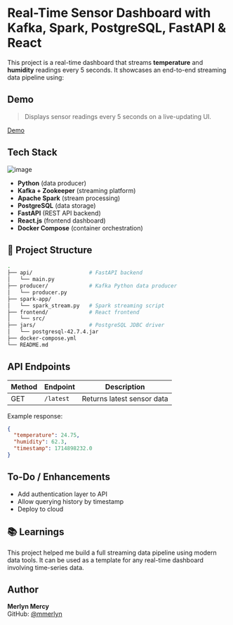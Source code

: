 
# Real-Time Sensor Dashboard with Kafka, Spark, PostgreSQL, FastAPI & React

This project is a real-time dashboard that streams **temperature** and **humidity** readings every 5 seconds. It showcases an end-to-end streaming data pipeline using:

## Demo

> Displays sensor readings every 5 seconds on a live-updating UI.

[Demo](https://drive.google.com/file/d/10sotn4D0T8xfHV6UxCW88erpHJdvhuak/view?usp=sharing) 

## Tech Stack
![image](https://github.com/user-attachments/assets/34a16592-5401-49a6-9e28-6d209d0f7631)

- **Python** (data producer)
- **Kafka + Zookeeper** (streaming platform)
- **Apache Spark** (stream processing)
- **PostgreSQL** (data storage)
- **FastAPI** (REST API backend)
- **React.js** (frontend dashboard)
- **Docker Compose** (container orchestration)

## 📁 Project Structure

```bash
.
├── api/                  # FastAPI backend
│   └── main.py
├── producer/             # Kafka Python data producer
│   └── producer.py
├── spark-app/
│   └── spark_stream.py   # Spark streaming script
├── frontend/             # React frontend
│   └── src/
├── jars/                 # PostgreSQL JDBC driver
│   └── postgresql-42.7.4.jar
├── docker-compose.yml
└── README.md
```

## API Endpoints

| Method | Endpoint     | Description              |
|--------|--------------|--------------------------|
| GET    | `/latest`    | Returns latest sensor data |

Example response:

```json
{
  "temperature": 24.75,
  "humidity": 62.3,
  "timestamp": 1714898232.0
}
```

## To-Do / Enhancements

- Add authentication layer to API
- Allow querying history by timestamp
- Deploy to cloud

## 📚 Learnings

This project helped me build a full streaming data pipeline using modern data tools. It can be used as a template for any real-time dashboard involving time-series data.

## Author

**Merlyn Mercy**  
GitHub: [@mmerlyn](https://github.com/mmerlyn)
